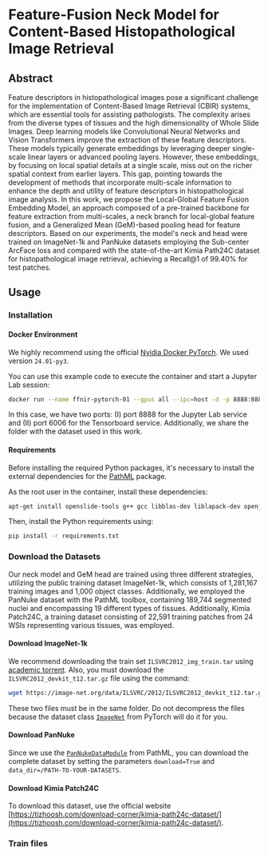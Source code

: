 # Feature-Fusion Neck Model for Content-Based Histopathological Image Retrieval

## Abstract
Feature descriptors in histopathological images pose a significant challenge for the implementation of Content-Based Image Retrieval (CBIR) systems, which are essential tools for assisting pathologists. The complexity arises from the diverse types of tissues and the high dimensionality of Whole Slide Images. Deep learning models like Convolutional Neural Networks and Vision Transformers improve the extraction of these feature descriptors. These models typically generate embeddings by leveraging deeper single-scale linear layers or advanced pooling layers. However, these embeddings, by focusing on local spatial details at a single scale, miss out on the richer spatial context from earlier layers. This gap, pointing towards the development of methods that incorporate multi-scale information to enhance the depth and utility of feature descriptors in histopathological image analysis. In this work, we propose the Local-Global Feature Fusion Embedding Model, an approach composed of a pre-trained backbone for feature extraction from multi-scales, a neck branch for local-global feature fusion, and a Generalized Mean (GeM)-based pooling head for feature descriptors. Based on our experiments, the model's neck and head were trained on ImageNet-1k and PanNuke datasets employing the Sub-center ArcFace loss and compared with the state-of-the-art Kimia Path24C dataset for histopathological image retrieval, achieving a Recall@1 of 99.40% for test patches.

## Usage

### Installation

#### Docker Environment
We highly recommend using the official [Nvidia Docker PyTorch](https://catalog.ngc.nvidia.com/orgs/nvidia/containers/pytorch). We used version `24.01-py3`.

You can use this example code to execute the container and start a Jupyter Lab session:

```bash
docker run --name ffnir-pytorch-01 --gpus all --ipc=host -d -p 8888:8888 -p 6006:6006 -v /PATH-TO-YOUR-DATASETS:/datasets nvcr.io/nvidia/pytorch:24.01-py3 jupyter lab --allow-root --ip='*' --port=8888 --no-browser --NotebookApp.token='' --NotebookApp.allow_origin='*' --notebook-dir=/
```

In this case, we have two ports: (I) port 8888 for the Jupyter Lab service and (II) port 6006 for the Tensorboard service. Additionally, we share the folder with the dataset used in this work.

#### Requirements
Before installing the required Python packages, it's necessary to install the external dependencies for the [PathML](https://pathml.org) package.

As the root user in the container, install these dependencies:

```bash
apt-get install openslide-tools g++ gcc libblas-dev liblapack-dev openjdk-8-jre openjdk-8-jdk
```

Then, install the Python requirements using:

```bash
pip install -r requirements.txt
```

### Download the Datasets
Our neck model and GeM head are trained using three different strategies, utilizing the public training dataset ImageNet-1k, which consists of 1,281,167 training images and 1,000 object classes. Additionally, we employed the PanNuke dataset with the PathML toolbox, containing 189,744 segmented nuclei and encompassing 19 different types of tissues. Additionally, Kimia Patch24C, a training dataset consisting of 22,591 training patches from 24 WSIs representing various tissues, was employed.

#### Download ImageNet-1k
We recommend downloading the train set `ILSVRC2012_img_train.tar` using [academic torrent](https://academictorrents.com/details/a306397ccf9c2ead27155983c254227c0fd938e2). Also, you must download the `ILSVRC2012_devkit_t12.tar.gz` file using the command:

```bash
wget https://image-net.org/data/ILSVRC/2012/ILSVRC2012_devkit_t12.tar.gz
```

These two files must be in the same folder. Do not decompress the files because the dataset class [`ImageNet`](https://pytorch.org/vision/main/generated/torchvision.datasets.ImageNet.html) from PyTorch will do it for you.

#### Download PanNuke
Since we use the [`PanNukeDataModule`](https://pathml.readthedocs.io/en/latest/api_datasets_reference.html#pannuke) from PathML, you can download the complete dataset by setting the parameters `download=True` and `data_dir=/PATH-TO-YOUR-DATASETS`.

#### Download Kimia Patch24C
To download this dataset, use the official website [https://tizhoosh.com/download-corner/kimia-path24c-dataset/](https://tizhoosh.com/download-corner/kimia-path24c-dataset/).

### Train files